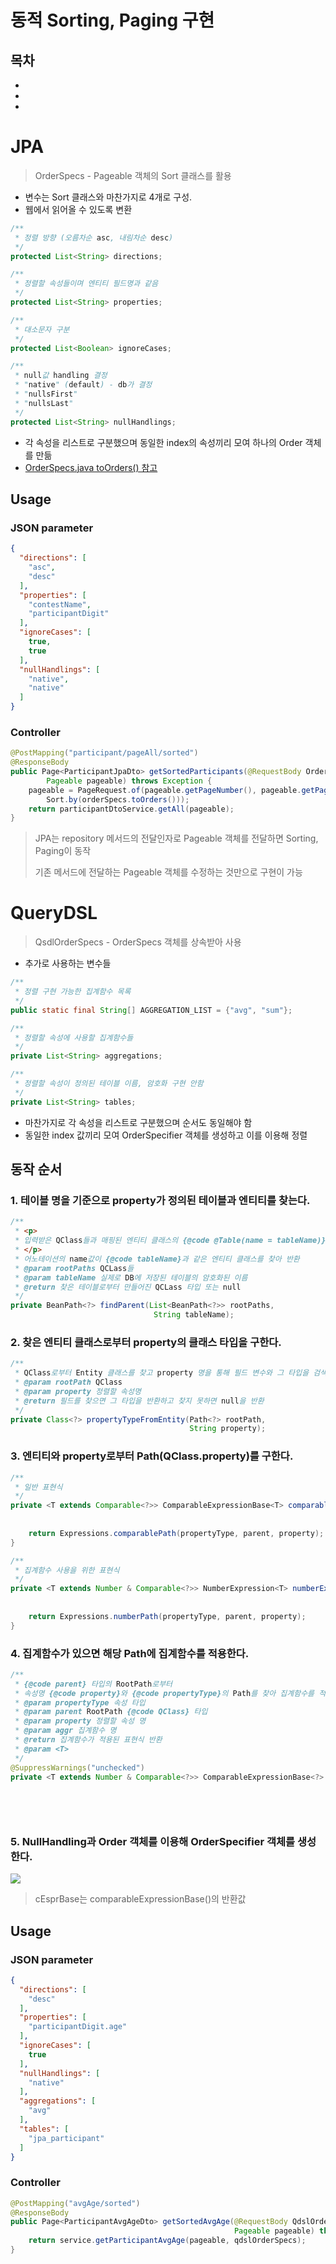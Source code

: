# 동적 Sorting, Paging 구현
## 목차
- []()
- []()
- []()

# JPA
> OrderSpecs - Pageable 객체의 Sort 클래스를 활용

- 변수는 Sort 클래스와 마찬가지로 4개로 구성.
- 웹에서 읽어올 수 있도록 변환
```java
/**
 * 정렬 방향 (오름차순 asc, 내림차순 desc)
 */
protected List<String> directions;

/**
 * 정렬할 속성들이며 엔티티 필드명과 같음
 */
protected List<String> properties;

/**
 * 대소문자 구분
 */
protected List<Boolean> ignoreCases;

/**
 * null값 handling 결정
 * "native" (default) - db가 결정
 * "nullsFirst"
 * "nullsLast"
 */
protected List<String> nullHandlings;
```
- 각 속성을 리스트로 구분했으며 동일한 index의 속성끼리 모여 하나의 Order 객체를 만듦
- [OrderSpecs.java toOrders() 참고](OrderSpecs.java)

## Usage
### JSON parameter
```json
{
  "directions": [
    "asc",
    "desc"
  ],
  "properties": [
    "contestName",
    "participantDigit"
  ],
  "ignoreCases": [
    true,
    true
  ],
  "nullHandlings": [
    "native",
    "native"
  ]
}
```
### Controller
```java
@PostMapping("participant/pageAll/sorted")
@ResponseBody
public Page<ParticipantJpaDto> getSortedParticipants(@RequestBody OrderSpecs orderSpecs,
        Pageable pageable) throws Exception {
    pageable = PageRequest.of(pageable.getPageNumber(), pageable.getPageSize(),
        Sort.by(orderSpecs.toOrders()));
    return participantDtoService.getAll(pageable);
}
```
> JPA는 repository 메서드의 전달인자로 Pageable 객체를 전달하면 Sorting, Paging이 동작
> 
> 기존 메서드에 전달하는 Pageable 객체를 수정하는 것만으로 구현이 가능

# QueryDSL
> QsdlOrderSpecs - OrderSpecs 객체를 상속받아 사용

- 추가로 사용하는 변수들
```java
/**
 * 정렬 구현 가능한 집계함수 목록
 */
public static final String[] AGGREGATION_LIST = {"avg", "sum"};

/**
 * 정렬할 속성에 사용할 집계함수들
 */
private List<String> aggregations;

/**
 * 정렬할 속성이 정의된 테이블 이름, 암호화 구현 안함
 */
private List<String> tables;
```
- 마찬가지로 각 속성을 리스트로 구분했으며 순서도 동일해야 함
- 동일한 index 값끼리 모여 OrderSpecifier 객체를 생성하고 이를 이용해 정렬

## 동작 순서
### 1. 테이블 명을 기준으로 property가 정의된 테이블과 엔티티를 찾는다.
```java
/**
 * <p>
 * 입력받은 QClass들과 매핑된 엔티티 클래스의 {@code @Table(name = tableName)} 어노테이션을 탐색
 * </p>
 * 어노테이션의 name값이 {@code tableName}과 같은 엔티티 클래스를 찾아 반환
 * @param rootPaths QCLass들
 * @param tableName 실제로 DB에 저장된 테이블의 암호화된 이름
 * @return 찾은 테이블로부터 만들어진 QCLass 타입 또는 null
 */
private BeanPath<?> findParent(List<BeanPath<?>> rootPaths,
                                String tableName);
```
### 2. 찾은 엔티티 클래스로부터 property의 클래스 타입을 구한다.
```java
/**
 * QClass로부터 Entity 클래스를 찾고 property 명을 통해 필드 변수와 그 타입을 검색
 * @param rootPath QClass
 * @param property 정렬할 속성명
 * @return 필드를 찾으면 그 타입을 반환하고 찾지 못하면 null을 반환
 */
private Class<?> propertyTypeFromEntity(Path<?> rootPath,
                                        String property);
```
### 3. 엔티티와 property로부터 Path(QClass.property)를 구한다.
```java
/**
 * 일반 표현식
 */
private <T extends Comparable<?>> ComparableExpressionBase<T> comparableExpressionBase(Class<T> propertyType,
                                                                                       Path<?> parent,
                                                                                       String property) {
    return Expressions.comparablePath(propertyType, parent, property);
}

/**
 * 집계함수 사용을 위한 표현식
 */
private <T extends Number & Comparable<?>> NumberExpression<T> numberExpression(Class<T> propertyType,
                                                                                Path<?> parent,
                                                                                String property) {
    return Expressions.numberPath(propertyType, parent, property);
}
```
### 4. 집계함수가 있으면 해당 Path에 집계함수를 적용한다.
```java
/**
 * {@code parent} 타입의 RootPath로부터
 * 속성명 {@code property}와 {@code propertyType}의 Path를 찾아 집계함수를 적용한 표현식으로 변환
 * @param propertyType 속성 타입
 * @param parent RootPath {@code QClass} 타입
 * @param property 정렬할 속성 명
 * @param aggr 집계함수 명
 * @return 집계함수가 적용된 표현식 반환
 * @param <T>
 */
@SuppressWarnings("unchecked")
private <T extends Number & Comparable<?>> ComparableExpressionBase<?> aggregate(Class<?> propertyType,
                                                                                 Path<?> parent,
                                                                                 String property,
                                                                                 String aggr);
    
```
### 5. NullHandling과 Order 객체를 이용해 OrderSpecifier 객체를 생성한다.
![](../../../../../../../github_resources/OrderSpecifier.png)
> cEsprBase는 comparableExpressionBase()의 반환값

## Usage
### JSON parameter
```json
{
  "directions": [
    "desc"
  ],
  "properties": [
    "participantDigit.age"
  ],
  "ignoreCases": [
    true
  ],
  "nullHandlings": [
    "native"
  ],
  "aggregations": [
    "avg"
  ],
  "tables": [
    "jpa_participant"
  ]
}
```
### Controller
```java
@PostMapping("avgAge/sorted")
@ResponseBody
public Page<ParticipantAvgAgeDto> getSortedAvgAge(@RequestBody QdslOrderSpecs qdslOrderSpecs,
                                                  Pageable pageable) throws Exception {
    return service.getParticipantAvgAge(pageable, qdslOrderSpecs);
}
```






